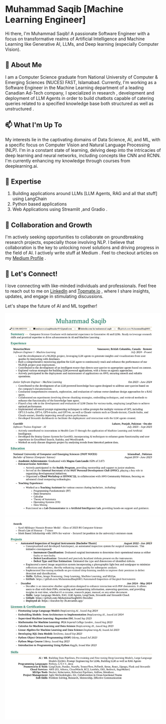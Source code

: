 # Muhammad Saqib [Machine Learning Engineer]

Hi there, I'm Muhammad Saqib! A passionate Software Engineer with a focus on transformative realms of Artificial Intelligence and Machine Learning like Generative AI, LLMs, and Deep learning (especially Computer Vision).

## 👋 About Me

I am a Computer Science graduate from National University of Computer & Emerging Sciences (NUCES) FAST, Islamabad. Currently, I'm working as a Software Engineer in the Machine Learning department of a leading Canadian Ad-Tech company, I specialized in research , development and deployment of LLM Agents in order to build chatbots capable of catering queries related to a specified knowledge base both structured as well as unstructured .

## 📫 What I'm Up To

My interests lie in the captivating domains of Data Science, AI, and ML, with a specific focus on Computer Vision and Natural Language Processing (NLP). I'm in a constant state of learning, delving deep into the intricacies of deep learning and neural networks, including concepts like CNN and RCNN. I'm currently enhancing my knowledge through courses from deeplearning.ai.

## 👀 Expertise

1. Building applications around LLMs [LLM Agents, RAG and all that stuff] using LangChain
2. Python based applications
3. Web Applications using Streamlit ,and Gradio .

## 🌱 Collaboration and Growth

I'm actively seeking opportunities to collaborate on groundbreaking research projects, especially those involving NLP. I believe that collaboration is the key to unlocking novel solutions and driving progress in the field of AI.
I actively write stuff at Medium . Feel to checkout articles on my [Medium Profile](https://medium.com/@saqibbuzdar) .

## 💞️ Let's Connect!

I love connecting with like-minded individuals and professionals. Feel free to reach out to me on [LinkedIn](https://www.linkedin.com/in/muhammad-saqib-000610208/) and [Topmate.io](https://topmate.io/muhammad_saqib) , where I share insights, updates, and engage in stimulating discussions.

Let's shape the future of AI and ML together!

![Muhammad Saqib Resume](https://github.com/MuhammadSaqib001/MuhammadSaqib001/blob/main/CV-1.png)
![Muhammad Saqib Resume](https://github.com/MuhammadSaqib001/MuhammadSaqib001/blob/main/CV-2.png)

<!---
MuhammadSaqib001/MuhammadSaqib001 is a ✨ special ✨ repository because its `README.md` (this file) appears on your GitHub profile.
You can click the Preview link to take a look at your changes.
--->
